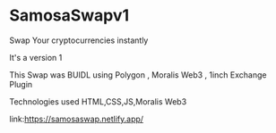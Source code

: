 # SamosaSwapv1
Swap Your cryptocurrencies instantly

It's a version 1

This Swap was BUIDL using Polygon , Moralis Web3 , 1inch Exchange Plugin

Technologies used HTML,CSS,JS,Moralis Web3

link:https://samosaswap.netlify.app/
